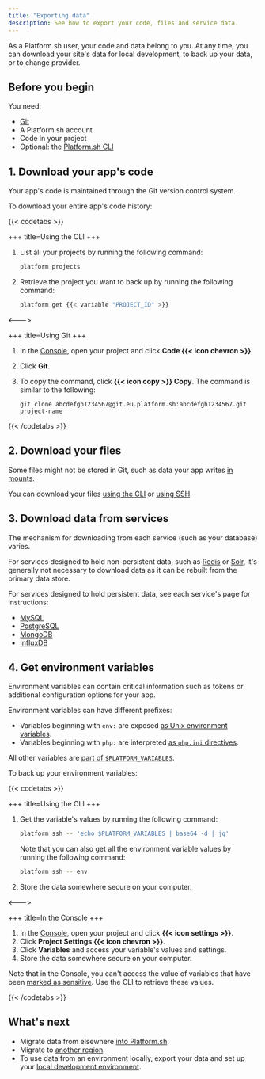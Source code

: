 ```yaml
---
title: "Exporting data"
description: See how to export your code, files and service data.
---
```


As a Platform.sh user, your code and data belong to you.
At any time, you can download your site's data for local development, to back up your data, or to change provider.

## Before you begin

You need:

- [Git](https://git-scm.com/downloads)
- A Platform.sh account
- Code in your project
- Optional: the [Platform.sh CLI](../administration/cli/_index.md)

## 1. Download your app's code

Your app's code is maintained through the Git version control system.

To download your entire app's code history:

{{< codetabs >}}

+++
title=Using the CLI
+++

1. List all your projects by running the following command:

   ```bash
   platform projects
   ```

2. Retrieve the project you want to back up by running the following command:

   ```bash
   platform get {{< variable "PROJECT_ID" >}}
   ```

<--->

+++
title=Using Git
+++

1. In the [Console](https://console.platform.sh/), open your project and click **Code {{< icon chevron >}}**.
2. Click **Git**.
3. To copy the command, click **{{< icon copy >}} Copy**.
   The command is similar to the following:

   ```text
   git clone abcdefgh1234567@git.eu.platform.sh:abcdefgh1234567.git project-name
   ```

{{< /codetabs >}}

## 2. Download your files

Some files might not be stored in Git,
such as data your app writes [in mounts](../create-apps/app-reference.md#mounts).

You can download your files [using the CLI](../development/file-transfer.md#transfer-files-using-the-cli) or [using SSH](../development/file-transfer.md#transfer-files-using-an-ssh-client).

## 3. Download data from services

The mechanism for downloading from each service (such as your database) varies.

For services designed to hold non-persistent data, such as [Redis](../add-services/redis.md) or [Solr](../add-services/solr.md),
it's generally not necessary to download data as it can be rebuilt from the primary data store.

For services designed to hold persistent data, see each service's page for instructions:

- [MySQL](../add-services/mysql/_index.md#exporting-data)
- [PostgreSQL](../add-services/postgresql.md#exporting-data)
- [MongoDB](../add-services/mongodb.md#exporting-data)
- [InfluxDB](../add-services/influxdb.md#export-data)

## 4. Get environment variables

Environment variables can contain critical information such as tokens or additional configuration options for your app.

Environment variables can have different prefixes:

- Variables beginning with `env:` are exposed [as Unix environment variables](../development/variables/_index.md#top-level-environment-variables).
- Variables beginning with `php:` are interpreted [as `php.ini` directives](../development/variables/_index.md#php-specific-variables).

All other variables are [part of `$PLATFORM_VARIABLES`](../development/variables/use-variables.md#use-platformsh-provided-variables).

To back up your environment variables:

{{< codetabs >}}

+++
title=Using the CLI
+++

1. Get the variable's values by running the following command:

   ```bash
   platform ssh -- 'echo $PLATFORM_VARIABLES | base64 -d | jq'
   ```

   Note that you can also get all the environment variable values by running the following command:

   ```bash
   platform ssh -- env
   ```

2. Store the data somewhere secure on your computer.

<--->

+++
title=In the Console
+++

1. In the [Console](https://console.platform.sh/), open your project and click **{{< icon settings >}}**.
2. Click **Project Settings {{< icon chevron >}}**.
3. Click **Variables** and access your variable's values and settings.
4. Store the data somewhere secure on your computer.

Note that in the Console, you can't access the value of variables that have been [marked as sensitive](../development/variables/set-variables.md#variable-options).
Use the CLI to retrieve these values.

{{< /codetabs >}}

## What's next

- Migrate data from elsewhere [into Platform.sh](/migrating.html).
- Migrate to [another region](../projects/region-migration.md).
- To use data from an environment locally, export your data and set up your [local development environment](../development/local/_index.md).

